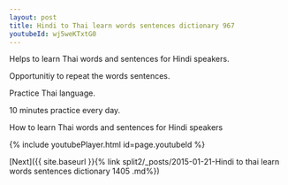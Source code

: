 ```yaml
---
layout: post
title: Hindi to Thai learn words sentences dictionary 967 
youtubeId: wj5weKTxtG0
---
```

 
 
Helps to learn Thai words and sentences for Hindi speakers.

Opportunitiy to repeat the words sentences. 

Practice Thai language. 
 
10 minutes practice every day. 
 
How to learn Thai words and sentences for Hindi speakers 
 
{% include youtubePlayer.html id=page.youtubeId %}
 
 
[Next]({{ site.baseurl }}{% link  split2/_posts/2015-01-21-Hindi to thai learn words sentences dictionary 1405 .md%})
 
